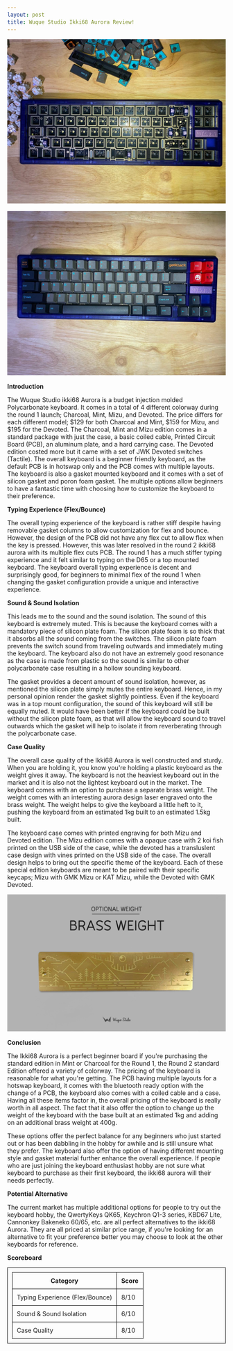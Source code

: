 ```yaml
---
layout: post
title: Wuque Studio Ikki68 Aurora Review!
---
```


![_config.yml](https://raw.githubusercontent.com/TeeheeTypes/TeeheeTypes.github.io/master/images/Barebone.jpg)

![_config.yml](https://raw.githubusercontent.com/TeeheeTypes/TeeheeTypes.github.io/master/images/Top%20case.jpg)

**Introduction**

The Wuque Studio ikki68 Aurora is a budget injection molded Polycarbonate keyboard. It comes in a total of 4 different colorway during the round 1 launch; Charcoal, Mint, Mizu, and Devoted. The price differs for each different model; $129 for both Charcoal and Mint, $159 for Mizu, and $195 for the Devoted. The Charcoal, Mint and Mizu edition comes in a standard package with just the case, a basic coiled cable, Printed Circuit Board (PCB), an aluminum plate, and a hard carrying case. The Devoted edition costed more but it came with a set of JWK Devoted switches (Tactile). The overall keyboard is a beginner friendly keyboard, as the default PCB is in hotswap only and the PCB comes with multiple layouts. The keyboard is also a gasket mounted keyboard and it comes with a set of silicon gasket and poron foam gasket. The multiple options allow beginners to have a fantastic time with choosing how to customize the keyboard to their preference. 

**Typing Experience (Flex/Bounce)**

The overall typing experience of the keyboard is rather stiff despite having removable gasket columns to allow customization for flex and bounce. However, the design of the PCB did not have any flex cut to allow flex when the key is pressed. However, this was later resolved in the round 2 ikki68 aurora with its multiple flex cuts PCB. The round 1 has a much stiffer typing experience and it felt similar to typing on the D65 or a top mounted keyboard. The keyboard overall typing experience is decent and surprisingly good, for beginners to minimal flex of the round 1 when changing the gasket configuration provide a unique and interactive experience. 

**Sound & Sound Isolation**

This leads me to the sound and the sound isolation. The sound of this keyboard is extremely muted. This is because the keyboard comes with a mandatory piece of silicon plate foam. The silicon plate foam is so thick that it absorbs all the sound coming from the switches. The silicon plate foam prevents the switch sound from traveling outwards and immediately muting the keyboard. The keyboard also do not have an extremely good resonance as the case is made from plastic so the sound is similar to other polycarbonate case resulting in a hollow sounding keyboard. 

The gasket provides a decent amount of sound isolation, however, as mentioned the silicon plate simply mutes the entire keyboard. Hence, in my personal opinion render the gasket slightly pointless. Even if the keyboard was in a top mount configuration, the sound of this keyboard will still be equally muted. It would have been better if the keyboard could be built without the silicon plate foam, as that will allow the keyboard sound to travel outwards which the gasket will help to isolate it from reverberating through the polycarbonate case. 

**Case Quality**

 The overall case quality of the Ikki68 Aurora is well constructed and sturdy. When you are holding it, you know you're holding a plastic keyboard as the weight gives it away. The keyboard is not the heaviest keyboard out in the market and it is also not the lightest keyboard out in the market. The keyboard comes with an option to purchase a separate brass weight. The weight comes with an interesting aurora design laser engraved onto the brass weight. The weight helps to give the keyboard a little heft to it, pushing the keyboard from an estimated 1kg built to an estimated 1.5kg built.
 
 The keyboard case comes with printed engraving for both Mizu and Devoted edition. The Mizu edition comes with a opaque case with 2 koi fish printed on the USB side of the case, while the devoted has a transluslent case design with vines printed on the USB side of the case. The overall design helps to bring out the specific theme of the keyboard. Each of these special edition keyboards are meant to be paired with their specific keycaps; Mizu with GMK Mizu or KAT Mizu, while the Devoted with GMK Devoted. 

![_config.yml](https://raw.githubusercontent.com/TeeheeTypes/TeeheeTypes.github.io/master/images/brass%20weight.jpg)

**Conclusion**

The Ikki68 Aurora is a perfect beginner board if you're purchasing the standard edition in Mint or Charcoal for the Round 1, the Round 2 standard Edition offered a variety of colorway. The pricing of the keyboard is reasonable for what you're getting. The PCB having multiple layouts for a hotswap keyboard, it comes with the bluetooth ready option with the change of a PCB, the keyboard also comes with a coiled cable and a case. Having all these items factor in, the overall pricing of the keyboard is really worth in all aspect. The fact that it also offer the option to change up the weight of the keyboard with the base built at an estimated 1kg and adding on an additional brass weight at 400g.

These options offer the perfect balance for any beginners who just started out or has been dabbling in the hobby for awhile and is still unsure what they prefer. The keyboard also offer the option of having different mounting style and gasket material further enhance the overall experience. If people who are just joining the keyboard enthusiast hobby are not sure what keyboard to purchase as their first keyboard, the ikki68 aurora will their needs perfectly.

**Potential Alternative**

The current market has multiple additional options for people to try out the keyboard hobby, the QwertyKeys QK65, Keychron Q1-3 series, KBD67 Lite, Cannonkey Bakeneko 60/65, etc. are all perfect alternatives to the ikki68 Aurora. They are all priced at similar price range, if you're looking for an alternative to fit your preference better you may choose to look at the other keyboards for reference. 

**Scoreboard**

<html>
  <head>
    <title>Wuque Studio Ikki68 Aurora</title>
    <style>
      table,
      th,
      td {
        padding: 10px;
        border: 1px solid black;
        border-collapse: collapse;
      }
    </style>
  </head>
  <body>
    <table>
      <tr>
        <th>Category</th>
        <th>Score</th>
      </tr>
      <tr>
        <td>Typing Experience (Flex/Bounce)</td>
        <td>8/10</td>
      </tr>
      <tr>
        <td>Sound & Sound Isolation</td>
        <td>6/10</td>
      </tr>
      <tr>
        <td>Case Quality</td>
        <td>8/10</td>
      </tr>
    </table>
  </body>
</html>



